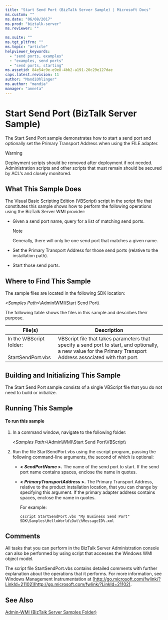 ```yaml
---
title: "Start Send Port (BizTalk Server Sample) | Microsoft Docs"
ms.custom: ""
ms.date: "06/08/2017"
ms.prod: "biztalk-server"
ms.reviewer: ""

ms.suite: ""
ms.tgt_pltfrm: ""
ms.topic: "article"
helpviewer_keywords: 
  - "send ports, examples"
  - "examples, send ports"
  - "send ports, starting"
ms.assetid: 84e54c9e-e9e8-4bb2-a191-20c29e127dae
caps.latest.revision: 11
author: "MandiOhlinger"
ms.author: "mandia"
manager: "anneta"
---
```

# Start Send Port (BizTalk Server Sample)
The Start Send Port sample demonstrates how to start a send port and optionally set the Primary Transport Address when using the FILE adapter.  
  
> [!WARNING]
>  Deployment scripts should be removed after deployment if not needed. Administration scripts and other scripts that must remain should be secured by ACL’s and closely monitored.  
  
## What This Sample Does  
 The Visual Basic Scripting Edition (VBScript) script in the script file that constitutes this sample shows how to perform the following operations using the BizTalk Server WMI provider:  
  
-   Given a send port name, query for a list of matching send ports.  
  
    > [!NOTE]
    >  Generally, there will only be one send port that matches a given name.  
  
-   Set the Primary Transport Address for those send ports (relative to the installation path).  
  
-   Start those send ports.  
  
## Where to Find This Sample  
 The sample files are located in the following SDK location:  
  
 \<*Samples Path*\>\Admin\WMI\Start Send Port\  
  
 The following table shows the files in this sample and describes their purpose.  
  
|File(s)|Description|  
|---------------|-----------------|  
|In the \VBScript folder:<br /><br /> StartSendPort.vbs|VBScript file that takes parameters that specify a send port to start, and optionally, a new value for the Primary Transport Address associated with that port.|  
  
## Building and Initializing This Sample  
 The Start Send Port sample consists of a single VBScript file that you do not need to build or initialize.  
  
## Running This Sample  
  
#### To run this sample  
  
1.  In a command window, navigate to the following folder:  
  
     \<*Samples Path*\>\Admin\WMI\Start Send Port\VBScript\  
  
2.  Run the file StartSendPort.vbs using the cscript program, passing the following command-line arguments, the second of which is optional:  
  
    -   **\<**
         ***SendPortName* \>.** The name of the send port to start. If the send port name contains spaces, enclose the name in quotes.  
  
    -   **\<**
         ***PrimaryTransportAddress* \>.** The Primary Transport Address, relative to the product installation location, that you can change by specifying this argument. If the primary adapter address contains spaces, enclose the name in quotes.  
  
         For example:  
  
        ```  
        cscript StartSendPort.vbs "My Business Send Port" SDK\Samples\HelloWorld\Out\%MessageID%.xml  
        ```  
  
## Comments  
 All tasks that you can perform in the BizTalk Server Administration console can also be performed by using script that accesses the Windows WMI object model.  
  
 The script file StartSendPort.vbs contains detailed comments with further explanation about the operations that it performs. For more information, see Windows Management Instrumentation at [http://go.microsoft.com/fwlink/?LinkId=21102](http://go.microsoft.com/fwlink/?LinkId=21102).  
  
## See Also  
 [Admin-WMI (BizTalk Server Samples Folder)](../core/admin-wmi-biztalk-server-samples-folder.md)